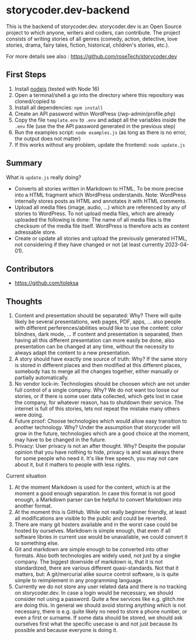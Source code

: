 
# storycoder.dev-backend

This is the backend of storycoder.dev. storycoder.dev is an Open Source project to which anyone, writers and coders, can contribute. The project consists of writing stories of all genres (comedy, action, detective, love stories, drama, fairy tales, fiction, historical, children's stories, etc.). 

For more details see also : https://github.com/roseTech/storycoder.dev

## First Steps

1. Install [nodejs](https://nodejs.org) (tested with Node 16)
2. Open a terminal/shell a go into the directory where this repository was cloned/copied to
3. Install all dependencies: `npm install`
4. Create an API password within WordPress (/wp-admin/profile.php)
5. Copy the file `template.env` to `.env` and adapt all the variables inside the `.env` file (use the the API password generated in the previous step)
6. Run the examples script: `node examples.js` (as long as there is no error, the output does not matter)
7. If this works without any problem, update the frontend: `node update.js`

## Summary

What is `update.js` really doing?

- Converts all stories written in Markdown to HTML. To be more precise into a HTML fragment which WordPress understands. Note: WordPress internally stores posts as HTML and annotates it with HTML comments.
- Upload all media files (image, audio, ...) which are referenced by any of stories to WordPress. To not upload media files, which are already uploaded the following is done: The name of all media files is the checksum of the media file itself. WordPress is therefore acts as content adressable store.
- Create or update all stories and upload the previously generated HTML, not considering if they have changed or not (at least currently 2023-04-01).

## Contributors

- https://github.com/toleksa

## Thoughts

1. Content and presentation should be separated: Why? There will quite likely be several presentations, web pages, PDF, apps, ... also people with different perferences/abilities would like to use the content: color blindnes, dark mode, ... If content and presentation is separated, then having all this different presentation can more easily be done, also presentation can be changed at any time, without the necessity to always adapt the content to a new presentation.
2. A story should have exactly one source of truth: Why? If the same story is stored in different places and then modified at this different places, somebody has to merge all the changes together, either manually or partially automatically.
3. No vendor lock-in: Technologies should be choosen which are not under full control of a single company. Why? We do not want too loose our stories, or if there is some user data collected, which gets lost in case the company, for whatever reason, has to shutdown their service. The internet is full of this stories, lets not repeat the mistake many others were doing.
4. Future proof: Choose technologies which would allow easy transition to another technology. Why? Under the assumption that storycoder will grow in the future, technologies which are a good choice at the moment, may have to be changed in the future.
5. Privacy: User privacy is not an after thought. Why? Despite the popular opinion that you have nothing to hide, privacy is and was always there for some people who need it. It's like free speech, you may not care about it, but it matters to people with less rights.

Current situation

1. At the moment Markdown is used for the content, which is at the moment a good enough separation. In case this format is not good enough, a Markdown parser can be helpful to convert Markdown into another format.
2. At the moment this is GitHub. While not really beginner friendly, at least all modifications are visible to the public and could be reverted.
3. There are many git hosters available and in the worst case could be hosted by ourselves. Markdown is simple enough, that even if all software libries in current use would be unavailable, we could convert it to something else.
4. Git and markdown are simple enough to be converted into other formats. Also both technologies are widely used, not just by a singke company. The biggest downside of markdown is, that it is not standardized, there are various different quasi-standards. Not that it matters, but: A git/mercurial alike source control software, is is quite simple to reimplement in any programming language.
5. Currently we do not store any user related data and there is no tracking on storycoder.dev. In case a login would be necessary, we should consider not using a password. Quite a few services like e.g. glitch.me are doing this. In general we should avoid storing anything which is not necessary, there is e.g. quite likely no need to store a phone number, or even a first or surname. If some data should be stored, we should ask ourselves first what the specific usecase is and not just because its possible and because everyone is doing it.
